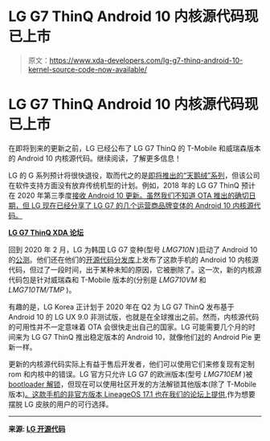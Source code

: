 # LG G7 ThinQ Android 10 内核源代码现已上市

> 原文：<https://www.xda-developers.com/lg-g7-thinq-android-10-kernel-source-code-now-available/>

# LG G7 ThinQ Android 10 内核源代码现已上市

在即将到来的更新之前，LG 已经公布了 LG G7 ThinQ 的 T-Mobile 和威瑞森版本的 Android 10 内核源代码。继续阅读，了解更多信息！

LG 的 G 系列预计将很快退役，取而代之的是[即将推出的“天鹅绒”系列](https://www.xda-developers.com/lg-unveils-smartphone-design-curved-edges-raindrop-camera/)，但该公司在软件支持方面没有放弃传统机型的计划。例如，2018 年的 LG G7 ThinQ 预计在 2020 年第三季度[接收 Android 10 更新。虽然我们不知道 OTA 推出的确切日期，但 LG 现在已经分享了 LG G7 的几个运营商品牌变体的 Android 10 内核源代码。](https://www.xda-developers.com/lg-ux-9-0-android-10-update-schedule/)

**[LG G7 ThinQ XDA 论坛](https://forum.xda-developers.com/lg-g7-thinq)**

回到 2020 年 2 月，LG 为韩国 LG G7 变种(型号 *LMG710N* )启动了 Android 10 的[公测](https://forum.xda-developers.com/lg-g7-thinq/how-to/android-10-beta-lg-g7-g710n-t4059483)。他们还在他们的[开源代码分发库](http://opensource.lge.com/osSch/list?types=ALL&search=LMG710)上发布了这款手机的 Android 10 内核源代码，但过了一段时间，出于某种未知的原因，它被删除了。这一次，新的内核源代码包是针对威瑞森和 T-Mobile 版本的(分别是 *LMG710VM* 和 *LMG710TM/TMP* )。

有趣的是，LG Korea 正计划于 2020 年在 Q2 为 LG G7 ThinQ 发布基于 Android 10 的 LG UX 9.0 非测试版，也就是在全球推出之前。然而，内核源代码的可用性并不一定意味着 OTA 会很快走出自己的国家。LG 可能需要几个月的时间来为 LG G7 ThinQ 推出稳定版本的 Android 10，就像他们[对](https://www.xda-developers.com/lg-g7-android-pie-us-europe/)的 Android Pie 更新一样。

更新的内核源代码实际上有益于售后开发者，他们可以使用它们来修复现有定制 rom 和内核中的错误。LG 官方只允许 LG G7 的欧洲版本(型号 *LMG710EM* )被 [bootloader 解锁](https://developer.lge.com/resource/mobile/RetrieveBootloader.dev)，但现在可以使用社区开发的方法解锁其他版本(除了 T-Mobile 版本)[。这款手机的非官方版本 LineageOS 17.1 也在我们的论坛上提供](https://forum.xda-developers.com/lg-g7-thinq/how-to/howto-unlock-bootloader-root-g7s-t-mo-t4077105),作为想要摆脱 LG 皮肤的用户的可行选择。

* * *

**来源: [LG 开源代码](http://opensource.lge.com/osSch/list?types=ALL&search=LMG710)**